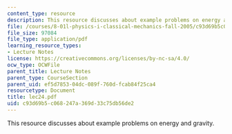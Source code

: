 ```yaml
---
content_type: resource
description: This resource discusses about example problems on energy and gravity.
file: /courses/8-01l-physics-i-classical-mechanics-fall-2005/c93d69b5c068247a369d33c75db56de2_lec24.pdf
file_size: 97084
file_type: application/pdf
learning_resource_types:
- Lecture Notes
license: https://creativecommons.org/licenses/by-nc-sa/4.0/
ocw_type: OCWFile
parent_title: Lecture Notes
parent_type: CourseSection
parent_uid: ef5d7853-04dc-089f-760d-fcab84f25ca4
resourcetype: Document
title: lec24.pdf
uid: c93d69b5-c068-247a-369d-33c75db56de2
---
```

This resource discusses about example problems on energy and gravity.